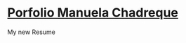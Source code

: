 
<h1> <a href="https://manuelachadreque.github.io/" target="_blank">Porfolio Manuela Chadreque </a></h1>
<p> My new Resume</p>
